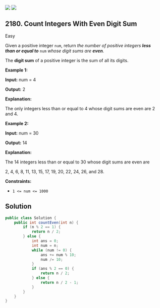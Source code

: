 [![](https://img.shields.io/github/stars/javadev/LeetCode-in-Java?label=Stars&style=flat-square)](https://github.com/javadev/LeetCode-in-Java)
[![](https://img.shields.io/github/forks/javadev/LeetCode-in-Java?label=Fork%20me%20on%20GitHub%20&style=flat-square)](https://github.com/javadev/LeetCode-in-Java/fork)

## 2180\. Count Integers With Even Digit Sum

Easy

Given a positive integer `num`, return _the number of positive integers **less than or equal to**_ `num` _whose digit sums are **even**_.

The **digit sum** of a positive integer is the sum of all its digits.

**Example 1:**

**Input:** num = 4

**Output:** 2

**Explanation:** 

The only integers less than or equal to 4 whose digit sums are even are 2 and 4.

**Example 2:**

**Input:** num = 30

**Output:** 14

**Explanation:** 

The 14 integers less than or equal to 30 whose digit sums are even are 

2, 4, 6, 8, 11, 13, 15, 17, 19, 20, 22, 24, 26, and 28.

**Constraints:**

* `1 <= num <= 1000`

## Solution

```java
public class Solution {
    public int countEven(int n) {
        if (n % 2 == 1) {
            return n / 2;
        } else {
            int ans = 0;
            int num = n;
            while (num != 0) {
                ans += num % 10;
                num /= 10;
            }
            if (ans % 2 == 0) {
                return n / 2;
            } else {
                return n / 2 - 1;
            }
        }
    }
}
```